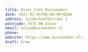 ```yaml
---
title: Diner Café Bussemaker
date: 2021-01-01T00:00:00+0200
address: Zuiderhoofdstraat 1
postcode: 7875 BW Exloo
email: exloo@bussemaker.nl
phone: 
website: https://www.bussemaker.nl/
draft: true
---
```


